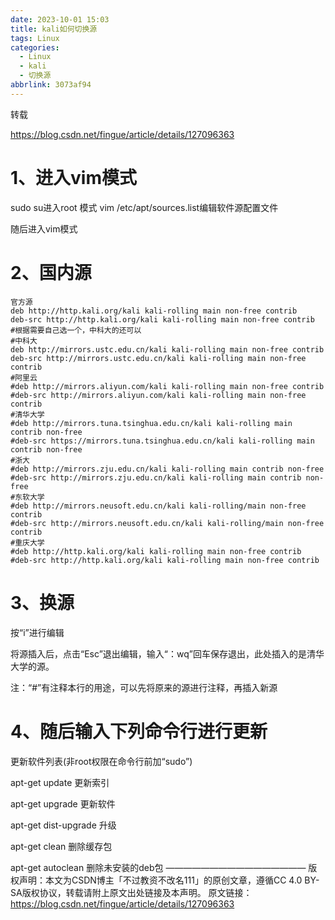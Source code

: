 ```yaml
---
date: 2023-10-01 15:03
title: kali如何切换源
tags: Linux
categories:
  - Linux
  - kali
  - 切换源
abbrlink: 3073af94
---
```


转载  

https://blog.csdn.net/fingue/article/details/127096363



# 1、进入vim模式

sudo su进入root 模式
vim /etc/apt/sources.list编辑软件源配置文件

随后进入vim模式

# 2、国内源

```
官方源
deb http://http.kali.org/kali kali-rolling main non-free contrib
deb-src http://http.kali.org/kali kali-rolling main non-free contrib
#根据需要自己选一个，中科大的还可以
#中科大
deb http://mirrors.ustc.edu.cn/kali kali-rolling main non-free contrib
deb-src http://mirrors.ustc.edu.cn/kali kali-rolling main non-free contrib
#阿里云
#deb http://mirrors.aliyun.com/kali kali-rolling main non-free contrib
#deb-src http://mirrors.aliyun.com/kali kali-rolling main non-free contrib
#清华大学
#deb http://mirrors.tuna.tsinghua.edu.cn/kali kali-rolling main contrib non-free
#deb-src https://mirrors.tuna.tsinghua.edu.cn/kali kali-rolling main contrib non-free
#浙大
#deb http://mirrors.zju.edu.cn/kali kali-rolling main contrib non-free
#deb-src http://mirrors.zju.edu.cn/kali kali-rolling main contrib non-free
#东软大学
#deb http://mirrors.neusoft.edu.cn/kali kali-rolling/main non-free contrib
#deb-src http://mirrors.neusoft.edu.cn/kali kali-rolling/main non-free contrib
#重庆大学
#deb http://http.kali.org/kali kali-rolling main non-free contrib
#deb-src http://http.kali.org/kali kali-rolling main non-free contrib
```

# 3、换源

按“i”进行编辑

将源插入后，点击“Esc”退出编辑，输入“：wq”回车保存退出，此处插入的是清华大学的源。

注：“#”有注释本行的用途，可以先将原来的源进行注释，再插入新源

# 4、随后输入下列命令行进行更新

更新软件列表(非root权限在命令行前加“sudo”)

apt-get update 更新索引

apt-get upgrade 更新软件

apt-get dist-upgrade 升级

apt-get clean 删除缓存包

apt-get autoclean 删除未安装的deb包
————————————————
版权声明：本文为CSDN博主「不过教资不改名111」的原创文章，遵循CC 4.0 BY-SA版权协议，转载请附上原文出处链接及本声明。
原文链接：https://blog.csdn.net/fingue/article/details/127096363